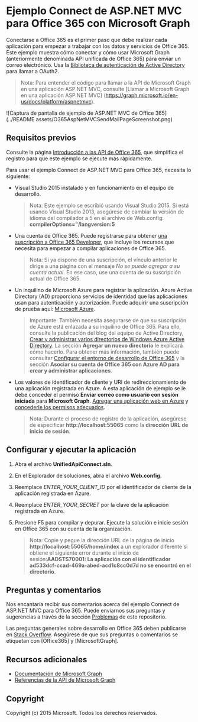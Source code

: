 # Ejemplo Connect de ASP.NET MVC para Office 365 con Microsoft Graph

Conectarse a Office 365 es el primer paso que debe realizar cada aplicación para empezar a trabajar con los datos y servicios de Office 365. Este ejemplo muestra cómo conectar y cómo usar Microsoft Graph (anteriormente denominada API unificada de Office 365) para enviar un correo electrónico. Usa la [Biblioteca de autenticación de Active Directory](https://msdn.microsoft.com/es-es/library/azure/jj573266.aspx) para llamar a OAuth2.

> Nota: Para entender el código para llamar a la API de Microsoft Graph en una aplicación ASP.NET MVC, consulte [Llamar a Microsoft Graph en una aplicación ASP.NET MVC] (https://graph.microsoft.io/en-us/docs/platform/aspnetmvc).

![Captura de pantalla de ejemplo de ASP.NET MVC de Office 365](../README assets/O365AspNetMVCSendMailPageScreenshot.png)

## Requisitos previos

Consulte la página [Introducción a las API de Office 365](http://dev.office.com/getting-started/office365apis?platform=option-dotnet#setup), que simplifica el registro para que este ejemplo se ejecute más rápidamente.

Para usar el ejemplo Connect de ASP.NET MVC para Office 365, necesita lo siguiente:
* Visual Studio 2015 instalado y en funcionamiento en el equipo de desarrollo. 

     > Nota: Este ejemplo se escribió usando Visual Studio 2015. Si está usando Visual Studio 2013, asegúrese de cambiar la versión de idioma del compilador a 5 en el archivo de Web.config: **compilerOptions="/langversion:5**
* Una cuenta de Office 365. Puede registrarse para obtener [una suscripción a Office 365 Developer](https://aka.ms/devprogramsignup), que incluye los recursos que necesita para empezar a compilar aplicaciones de Office 365.

     > Nota: Si ya dispone de una suscripción, el vínculo anterior le dirige a una página con el mensaje *No se puede agregar a su cuenta actual*. En ese caso, use una cuenta de su suscripción actual de Office 365.
* Un inquilino de Microsoft Azure para registrar la aplicación. Azure Active Directory (AD) proporciona servicios de identidad que las aplicaciones usan para autenticación y autorización. Puede adquirir una suscripción de prueba aquí: [Microsoft Azure](https://account.windowsazure.com/SignUp).

     > Importante: También necesita asegurarse de que su suscripción de Azure está enlazada a su inquilino de Office 365. Para ello, consulte la publicación del blog del equipo de Active Directory, [Crear y administrar varios directorios de Windows Azure Active Directory](http://blogs.technet.com/b/ad/archive/2013/11/08/creating-and-managing-multiple-windows-azure-active-directories.aspx). La sección **Agregar un nuevo directorio** le explicará cómo hacerlo. Para obtener más información, también puede consultar [Configurar el entorno de desarrollo de Office 365](https://msdn.microsoft.com/office/office365/howto/setup-development-environment#bk_CreateAzureSubscription) y la sección **Asociar su cuenta de Office 365 con Azure AD para crear y administrar aplicaciones**.
* Los valores de identificador de cliente y URI de redireccionamiento de una aplicación registrada en Azure. A esta aplicación de ejemplo se le debe conceder el permiso **Enviar correo como usuario con sesión iniciada** para **Microsoft Graph**. [Agregar una aplicación web en Azure](https://msdn.microsoft.com/office/office365/HowTo/add-common-consent-manually#bk_RegisterWebApp) y [concederle los permisos adecuados](https://github.com/OfficeDev/O365-AspNetMVC-Microsoft-Graph-Connect/wiki/Grant-permissions-to-the-Connect-application-in-Azure).

     > Nota: Durante el proceso de registro de la aplicación, asegúrese de especificar **http://localhost:55065** como la **dirección URL de inicio de sesión**.  

## Configurar y ejecutar la aplicación
1. Abra el archivo **UnifiedApiConnect.sln**. 
2. En el Explorador de soluciones, abra el archivo **Web.config**. 
3. Reemplace *ENTER_YOUR_CLIENT_ID* por el identificador de cliente de la aplicación registrada en Azure.
4. Reemplace *ENTER_YOUR_SECRET* por la clave de la aplicación registrada en Azure.
3. Presione F5 para compilar y depurar. Ejecute la solución e inicie sesión en Office 365 con su cuenta de la organización.

     > Nota: Copie y pegue la dirección URL de la página de inicio **http://localhost:55065/home/index** a un explorador diferente si obtiene el siguiente error durante el inicio de sesión:**AADSTS70001: La aplicación con el identificador ad533dcf-ccad-469a-abed-acd1c8cc0d7d no se encontró en el directorio**.

## Preguntas y comentarios

Nos encantaría recibir sus comentarios acerca del ejemplo Connect de ASP.NET MVC para Office 365. Puede enviarnos sus preguntas y sugerencias a través de la sección [Problemas](https://github.com/OfficeDev/O365-AspNetMVC-Microsoft-Graph-Connect/issues) de este repositorio.

Las preguntas generales sobre desarrollo en Office 365 deben publicarse en [Stack Overflow](http://stackoverflow.com/questions/tagged/Office365+API). Asegúrese de que sus preguntas o comentarios se etiquetan con [Office365] y [MicrosoftGraph].
  
## Recursos adicionales

* [Documentación de Microsoft Graph](http://graph.microsoft.io)
* [Referencias de la API de Microsoft Graph](http://graph.microsoft.io/docs/api-reference/v1.0)


## Copyright
Copyright (c) 2015 Microsoft. Todos los derechos reservados.


